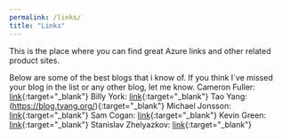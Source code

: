 ```yaml
---
permalink: /links/
title: "Links"
---
```


This is the place where you can find great Azure links and other related product sites.

Below are some of the best blogs that i know of. If you think I´ve missed your blog in the list or any other blog, let me know.
Cameron Fuller: [link](https://www.catapultsystems.com/author/cfuller/){:target="_blank"}
Billy York: [link](https://www.cloudsma.com/){:target="_blank"}
Tao Yang: (https://blog.tyang.org/){:target="_blank"}
Michael Jonsson: [link](https://azurefabric.com/){:target="_blank"}
Sam Cogan: [link](https://samcogan.com/){:target="_blank"}
Kevin Green: [link](https://kevingreeneitblog.blogspot.com/){:target="_blank"}
Stanislav Zhelyazkov: [link](https://cloudadministrator.net/){:target="_blank"}